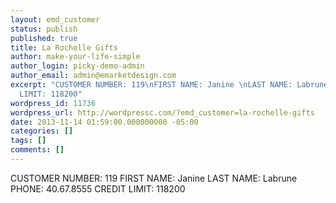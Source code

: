 ```yaml
---
layout: emd_customer
status: publish
published: true
title: La Rochelle Gifts
author: make-your-life-simple
author_login: picky-demo-admin
author_email: admin@emarketdesign.com
excerpt: "CUSTOMER NUMBER: 119\nFIRST NAME: Janine \nLAST NAME: Labrune\nPHONE: 40.67.8555\nCREDIT
  LIMIT: 118200"
wordpress_id: 11736
wordpress_url: http://wordpressc.com/?emd_customer=la-rochelle-gifts
date: 2013-11-14 01:59:00.000000000 -05:00
categories: []
tags: []
comments: []
---
```

CUSTOMER NUMBER: 119
FIRST NAME: Janine 
LAST NAME: Labrune
PHONE: 40.67.8555
CREDIT LIMIT: 118200
